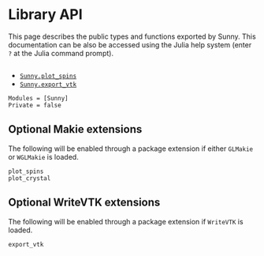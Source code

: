 # Library API

This page describes the public types and functions exported by Sunny. This documentation can be also be accessed using the Julia help system (enter `?` at the Julia command prompt).

```@index
```
- [`Sunny.plot_spins`](@ref)
- [`Sunny.export_vtk`](@ref)

```@autodocs
Modules = [Sunny]
Private = false
```

## Optional Makie extensions

The following will be enabled through a package extension if either `GLMakie` or
`WGLMakie` is loaded.

```@docs
plot_spins
plot_crystal
```

## Optional WriteVTK extensions

The following will be enabled through a package extension if `WriteVTK` is
loaded.

```@docs
export_vtk
```
